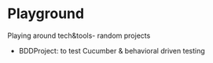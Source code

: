 # Playground
 Playing around tech&tools- random projects

 - BDDProject: to test Cucumber & behavioral driven testing
